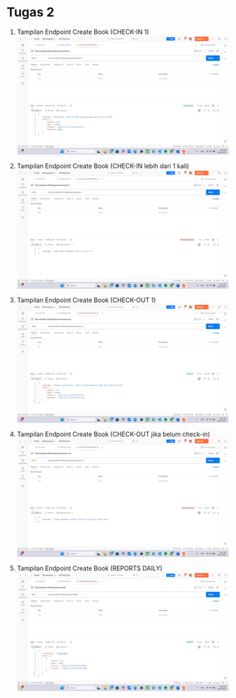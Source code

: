 # Tugas 2

1. Tampilan Endpoint Create Book (CHECK-IN 1)
![Tampilan Endpoint Create](SS/PostCheck-in1.png)

2. Tampilan Endpoint Create Book (CHECK-IN lebih dari 1 kali)
![Tampilan Endpoint Create](SS/PostCheck-in2.png)

3. Tampilan Endpoint Create Book (CHECK-OUT 1)
![Tampilan Endpoint Create](SS/PostCheck-out1.png)

4. Tampilan Endpoint Create Book (CHECK-OUT jika belum check-in)
![Tampilan Endpoint Create](SS/PostCheck-out2.png)

5. Tampilan Endpoint Create Book (REPORTS DAILY)
![Tampilan Endpoint Create](SS/GetReportsDaily.png)